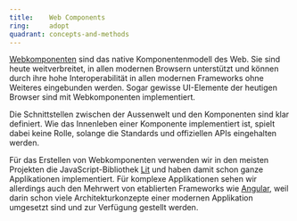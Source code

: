 ```yaml
---
title:    Web Components  
ring:     adopt  
quadrant: concepts-and-methods
---
```


[Webkomponenten][web-components] sind das native Komponentenmodell des Web. Sie sind heute weitverbreitet, in allen modernen Browsern unterstützt und können durch ihre hohe Interoperabilität in allen modernen Frameworks ohne Weiteres eingebunden werden. Sogar gewisse UI-Elemente der heutigen Browser sind mit Webkomponenten implementiert.

Die Schnittstellen zwischen der Aussenwelt und den Komponenten sind klar definiert. Wie das Innenleben einer Komponente implementiert ist, spielt dabei keine Rolle, solange die Standards und offiziellen APIs eingehalten werden.

Für das Erstellen von Webkomponenten verwenden wir in den meisten Projekten die JavaScript-Bibliothek [Lit][lit] und haben damit schon ganze Applikationen implementiert. Für komplexe Applikationen sehen wir allerdings auch den Mehrwert von etablierten Frameworks wie [Angular][angular], weil darin schon viele Architekturkonzepte einer modernen Applikation umgesetzt sind und zur Verfügung gestellt werden.

[web-components]: https://webcomponents.today/
[lit]: https://lit.dev/
[angular]: https://angular.io/